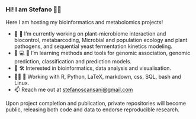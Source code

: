 ### Hi! I am Stefano 👨‍🔬

Here I am hosting my bioinformatics and metabolomics projects!

- 🦠 🍇 I’m currently working on plant-microbiome interaction and biocontrol, metabarcoding, Microbial and population ecology and plant pathogens, and sequential yeast fermentation kinetics modeling.
- 🌱 💻 🧬 I’m learning methods and tools for genomic association, genomic prediction, classification and prediction models.
- 🌌 🛠️ Interested in bioinformatics, data analysis and visualisation.
- 👨‍💻 🐧 Working with R, Python, LaTeX, markdown, css, SQL, bash and Linux.
- 📫 Reach me out at stefanoscansani@gmail.com

Upon project completion and publication, private repositories will become public, releasing both code and data to endorse reproducible research.
